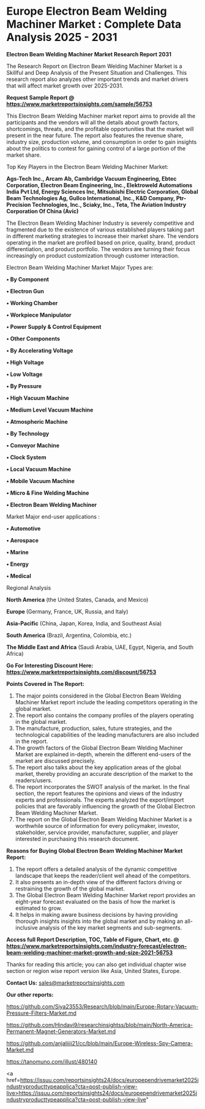 # Europe Electron Beam Welding Machiner Market : Complete Data Analysis 2025 - 2031

<strong>Electron Beam Welding Machiner Market Research Report 2031</strong>

The Research Report on Electron Beam Welding Machiner Market is a Skillful and Deep Analysis of the Present Situation and Challenges. This research report also analyzes other important trends and market drivers that will affect market growth over 2025-2031.

<strong>Request Sample Report @ <a href=https://www.marketreportsinsights.com/sample/56753>https://www.marketreportsinsights.com/sample/56753</a></strong>

This Electron Beam Welding Machiner market report aims to provide all the participants and the vendors will all the details about growth factors, shortcomings, threats, and the profitable opportunities that the market will present in the near future. The report also features the revenue share, industry size, production volume, and consumption in order to gain insights about the politics to contest for gaining control of a large portion of the market share.

Top Key Players in the Electron Beam Welding Machiner Market:

<strong>Ags-Tech Inc., Arcam Ab, Cambridge Vacuum Engineering, Ebtec Corporation, Electron Beam Engineering, Inc., Elektroweld Automations India Pvt Ltd, Energy Sciences Inc, Mitsubishi Electric Corporation, Global Beam Technologies Ag, Gullco International, Inc., K&D Company, Ptr-Precision Technologies, Inc., Sciaky, Inc., Teta, The Aviation Industry Corporation Of China (Avic)</strong>

The Electron Beam Welding Machiner Industry is severely competitive and fragmented due to the existence of various established players taking part in different marketing strategies to increase their market share. The vendors operating in the market are profiled based on price, quality, brand, product differentiation, and product portfolio. The vendors are turning their focus increasingly on product customization through customer interaction.

Electron Beam Welding Machiner Market Major Types are:

<strong>• By Component

• Electron Gun

• Working Chamber

• Workpiece Manipulator

• Power Supply & Control Equipment

• Other Components

• By Accelerating Voltage

• High Voltage

• Low Voltage

• By Pressure

• High Vacuum Machine

• Medium Level Vacuum Machine

• Atmospheric Machine

• By Technology

• Conveyor Machine

• Clock System

• Local Vacuum Machine

• Mobile Vacuum Machine

• Micro & Fine Welding Machine

• Electron Beam Welding Machiner</strong>

Market Major end-user applications :

<strong>• Automotive

• Aerospace

• Marine

• Energy

• Medical</strong>

Regional Analysis

</u><strong><b>North America</b></strong> (the United States, Canada, and Mexico)

<strong><b>Europe </b></strong>(Germany, France, UK, Russia, and Italy)

<strong><b>Asia-Pacific</b></strong> (China, Japan, Korea, India, and Southeast Asia)

<strong><b>South America</b></strong> (Brazil, Argentina, Colombia, etc.)

<strong><b>The Middle East and Africa</b></strong> (Saudi Arabia, UAE, Egypt, Nigeria, and South Africa)

<strong>Go For Interesting Discount Here: <a href=https://www.marketreportsinsights.com/discount/56753>https://www.marketreportsinsights.com/discount/56753</a></strong>

<strong>Points Covered in The Report:</strong>
<ol>
  <li>The major points considered in the Global Electron Beam Welding Machiner Market report include the leading competitors operating in the global market.</li>
  <li>The report also contains the company profiles of the players operating in the global market.</li>
  <li>The manufacture, production, sales, future strategies, and the technological capabilities of the leading manufacturers are also included in the report.</li>
  <li>The growth factors of the Global Electron Beam Welding Machiner Market are explained in-depth, wherein the different end-users of the market are discussed precisely.</li>
  <li>The report also talks about the key application areas of the global market, thereby providing an accurate description of the market to the readers/users.</li>
  <li>The report incorporates the SWOT analysis of the market. In the final section, the report features the opinions and views of the industry experts and professionals. The experts analyzed the export/import policies that are favorably influencing the growth of the Global Electron Beam Welding Machiner Market.</li>
  <li>The report on the Global Electron Beam Welding Machiner Market is a worthwhile source of information for every policymaker, investor, stakeholder, service provider, manufacturer, supplier, and player interested in purchasing this research document.</li>
</ol>
<strong>Reasons for Buying Global Electron Beam Welding Machiner Market Report:</strong>

<ol>
  <li>The report offers a detailed analysis of the dynamic competitive landscape that keeps the reader/client well ahead of the competitors.</li>
  <li>It also presents an in-depth view of the different factors driving or restraining the growth of the global market.</li>
  <li>The Global Electron Beam Welding Machiner Market report provides an eight-year forecast evaluated on the basis of how the market is estimated to grow.</li>
  <li>It helps in making aware business decisions by having providing thorough insights insights into the global market and by making an all-inclusive analysis of the key market segments and sub-segments.</li>
</ol>
<strong>Access full Report Description, TOC, Table of Figure, Chart, etc. @ <a href=https://www.marketreportsinsights.com/industry-forecast/electron-beam-welding-machiner-market-growth-and-size-2021-56753>https://www.marketreportsinsights.com/industry-forecast/electron-beam-welding-machiner-market-growth-and-size-2021-56753</a></strong>


Thanks for reading this article; you can also get individual chapter wise section or region wise report version like Asia, United States, Europe.

<strong>Contact Us:</strong>
sales@marketreportsinsights.com

<strong>Our other reports:</strong>

<a href=https://github.com/Siya23553/Research/blob/main/Europe-Rotary-Vacuum-Pressure-Filters-Market.md>https://github.com/Siya23553/Research/blob/main/Europe-Rotary-Vacuum-Pressure-Filters-Market.md</a>

<a href=https://github.com/Hindavi9/researchinsightss/blob/main/North-America-Permanent-Magnet-Generators-Market.md>https://github.com/Hindavi9/researchinsightss/blob/main/North-America-Permanent-Magnet-Generators-Market.md</a>

<a href=https://github.com/anjaliiii21/cc/blob/main/Europe-Wireless-Spy-Camera-Market.md>https://github.com/anjaliiii21/cc/blob/main/Europe-Wireless-Spy-Camera-Market.md</a>

<a href=https://tanomuno.com/illust/480140>https://tanomuno.com/illust/480140</a>

<a href=https://issuu.com/reportsinsights24/docs/europependrivemarket2025industryproducttypeapplica?cta=post-publish-view-live>https://issuu.com/reportsinsights24/docs/europependrivemarket2025industryproducttypeapplica?cta=post-publish-view-live</a>"
